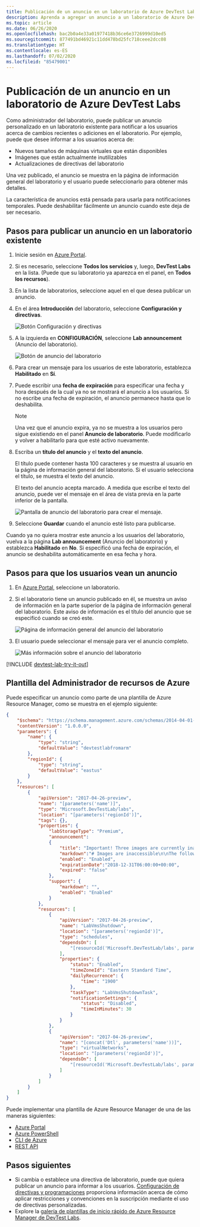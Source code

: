 ```yaml
---
title: Publicación de un anuncio en un laboratorio de Azure DevTest Labs | Microsoft Docs
description: Aprenda a agregar un anuncio a un laboratorio de Azure DevTest Labs
ms.topic: article
ms.date: 06/26/2020
ms.openlocfilehash: bac2b0a4e33a01977418b36ce6e3726999d10ed5
ms.sourcegitcommit: 877491bd46921c11dd478bd25fc718ceee2dcc08
ms.translationtype: HT
ms.contentlocale: es-ES
ms.lasthandoff: 07/02/2020
ms.locfileid: "85479001"
---
```

# <a name="post-an-announcement-to-a-lab-in-azure-devtest-labs"></a>Publicación de un anuncio en un laboratorio de Azure DevTest Labs

Como administrador del laboratorio, puede publicar un anuncio personalizado en un laboratorio existente para notificar a los usuarios acerca de cambios recientes o adiciones en el laboratorio. Por ejemplo, puede que desee informar a los usuarios acerca de:

- Nuevos tamaños de máquinas virtuales que están disponibles
- Imágenes que están actualmente inutilizables
- Actualizaciones de directivas del laboratorio

Una vez publicado, el anuncio se muestra en la página de información general del laboratorio y el usuario puede seleccionarlo para obtener más detalles.

La característica de anuncios está pensada para usarla para notificaciones temporales.  Puede deshabilitar fácilmente un anuncio cuando este deja de ser necesario.

## <a name="steps-to-post-an-announcement-in-an-existing-lab"></a>Pasos para publicar un anuncio en un laboratorio existente

1. Inicie sesión en [Azure Portal](https://go.microsoft.com/fwlink/p/?LinkID=525040).
1. Si es necesario, seleccione **Todos los servicios** y, luego, **DevTest Labs** en la lista. (Puede que su laboratorio ya aparezca en el panel, en **Todos los recursos**).
1. En la lista de laboratorios, seleccione aquel en el que desea publicar un anuncio.
1. En el área **Introducción** del laboratorio, seleccione **Configuración y directivas**.

    ![Botón Configuración y directivas](./media/devtest-lab-announcements/devtestlab-config-and-policies.png)

1. A la izquierda en **CONFIGURACIÓN**, seleccione **Lab announcement** (Anuncio del laboratorio).

    ![Botón de anuncio del laboratorio](./media/devtest-lab-announcements/devtestlab-announcements.png)

1. Para crear un mensaje para los usuarios de este laboratorio, establezca **Habilitado** en **Sí**.

1. Puede escribir una **fecha de expiración** para especificar una fecha y hora después de la cual ya no se mostrará el anuncio a los usuarios. Si no escribe una fecha de expiración, el anuncio permanece hasta que lo deshabilita.

   > [!NOTE]
   > Una vez que el anuncio expira, ya no se muestra a los usuarios pero sigue existiendo en el panel **Anuncio de laboratorio**. Puede modificarlo y volver a habilitarlo para que esté activo nuevamente.
   >
   >

1. Escriba un **título del anuncio** y el **texto del anuncio**.

   El título puede contener hasta 100 caracteres y se muestra al usuario en la página de información general del laboratorio. Si el usuario selecciona el título, se muestra el texto del anuncio.

   El texto del anuncio acepta marcado. A medida que escribe el texto del anuncio, puede ver el mensaje en el área de vista previa en la parte inferior de la pantalla.

    ![Pantalla de anuncio del laboratorio para crear el mensaje.](./media/devtest-lab-announcements/devtestlab-post-announcement.png)


1. Seleccione **Guardar** cuando el anuncio esté listo para publicarse.

Cuando ya no quiera mostrar este anuncio a los usuarios del laboratorio, vuelva a la página **Lab announcement** (Anuncio del laboratorio) y establezca **Habilitado** en **No**. Si especificó una fecha de expiración, el anuncio se deshabilita automáticamente en esa fecha y hora.

## <a name="steps-for-users-to-view-an-announcement"></a>Pasos para que los usuarios vean un anuncio

1. En [Azure Portal](https://go.microsoft.com/fwlink/p/?LinkID=525040), seleccione un laboratorio.

1. Si el laboratorio tiene un anuncio publicado en él, se muestra un aviso de información en la parte superior de la página de información general del laboratorio. Este aviso de información es el título del anuncio que se especificó cuando se creó este.

    ![Página de información general del anuncio del laboratorio](./media/devtest-lab-announcements/devtestlab-user-announcement.png)

1. El usuario puede seleccionar el mensaje para ver el anuncio completo.

    ![Más información sobre el anuncio del laboratorio](./media/devtest-lab-announcements/devtestlab-user-announcement-text.png)

[!INCLUDE [devtest-lab-try-it-out](../../includes/devtest-lab-try-it-out.md)]

## <a name="azure-resource-manager-template"></a>Plantilla del Administrador de recursos de Azure
Puede especificar un anuncio como parte de una plantilla de Azure Resource Manager, como se muestra en el ejemplo siguiente:

```json
{
    "$schema": "https://schema.management.azure.com/schemas/2014-04-01-preview/deploymentTemplate.json#",
    "contentVersion": "1.0.0.0",
    "parameters": {
        "name": {
            "type": "string",
            "defaultValue": "devtestlabfromarm"
        },
        "regionId": {
            "type": "string",
            "defaultValue": "eastus"
        }
    },
    "resources": [
        {
            "apiVersion": "2017-04-26-preview",
            "name": "[parameters('name')]",
            "type": "Microsoft.DevTestLab/labs",
            "location": "[parameters('regionId')]",
            "tags": {},
            "properties": {
                "labStorageType": "Premium",
                "announcement":
                {
                    "title": "Important! Three images are currently inaccessible. Click for more information.",
                    "markdown":"# Images are inaccessible\n\nThe following 3 images are currently not available for use: \n\n- image1\n- image2\n- image3\n\nI am working to fix the problem ASAP.",
                    "enabled": "Enabled",
                    "expirationDate":"2018-12-31T06:00:00+00:00",
                    "expired": "false"
                },
                "support": {
                    "markdown": "",
                    "enabled": "Enabled"
                }
            },
            "resources": [
                {
                    "apiVersion": "2017-04-26-preview",
                    "name": "LabVmsShutdown",
                    "location": "[parameters('regionId')]",
                    "type": "schedules",
                    "dependsOn": [
                        "[resourceId('Microsoft.DevTestLab/labs', parameters('name'))]"
                    ],
                    "properties": {
                        "status": "Enabled",
                        "timeZoneId": "Eastern Standard Time",
                        "dailyRecurrence": {
                            "time": "1900"
                        },
                        "taskType": "LabVmsShutdownTask",
                        "notificationSettings": {
                            "status": "Disabled",
                            "timeInMinutes": 30
                        }
                    }
                },
                {
                    "apiVersion": "2017-04-26-preview",
                    "name": "[concat('Dtl', parameters('name'))]",
                    "type": "virtualNetworks",
                    "location": "[parameters('regionId')]",
                    "dependsOn": [
                        "[resourceId('Microsoft.DevTestLab/labs', parameters('name'))]"
                    ]
                }
            ]
        }
    ]
}
```

Puede implementar una plantilla de Azure Resource Manager de una de las maneras siguientes:

- [Azure Portal](../azure-resource-manager/templates/deploy-portal.md)
- [Azure PowerShell](../azure-resource-manager/templates/deploy-powershell.md)
- [CLI de Azure](../azure-resource-manager/templates/deploy-cli.md)
- [REST API](../azure-resource-manager/templates/deploy-rest.md)

## <a name="next-steps"></a>Pasos siguientes
* Si cambia o establece una directiva de laboratorio, puede que quiera publicar un anuncio para informar a los usuarios. [Configuración de directivas y programaciones](devtest-lab-set-lab-policy.md) proporciona información acerca de cómo aplicar restricciones y convenciones en la suscripción mediante el uso de directivas personalizadas.
* Explore la [galería de plantillas de inicio rápido de Azure Resource Manager de DevTest Labs](https://github.com/Azure/azure-devtestlab/tree/master/samples/DevTestLabs/QuickStartTemplates).
